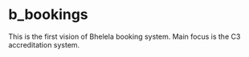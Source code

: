 # b_bookings

This is the first vision of Bhelela booking system.
Main focus is the C3 accreditation system. 

